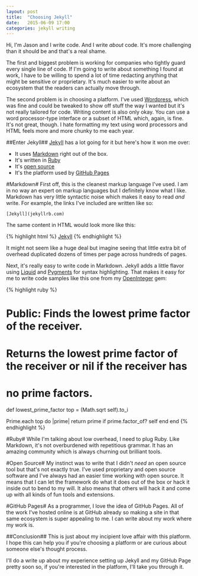 ```yaml
---
layout: post
title:  "Choosing Jekyll"
date:   2015-06-09 17:00
categories: jekyll writing
---
```

Hi, I'm Jason and I write code. And I write _about_ code. It's more challenging than it should be and that's a real shame.

The first and biggest problem is working for companies who tightly guard every single line of code. If I'm going to write about something I found at work, I have to be willing to spend a lot of time redacting anything that might be sensitive or proprietary. It's much easier to write about an ecosystem that the readers can actually move through.

The second problem is in choosing a platform. I've used [Wordpress](https://wordpress.com), which was fine and could be tweaked to show off stuff the way I wanted but it's not really tailored for code. Writing content is also only okay. You can use a word processor-type interface or a subset of HTML which, again, is fine. It's not great, though. I hate formatting my text using word processors and HTML feels more and more chunky to me each year.

##Enter Jekyll##
[Jekyll](jekyllrb.com) has a lot going for it but here's how it won me over:

- It uses [Markdown](https://help.github.com/articles/github-flavored-markdown/) right out of the box.
- It's written in [Ruby](http://www.ruby-lang.org)
- It's [open source](https://github.com/jekyll/jekyll)
- It's the platform used by [GitHub Pages](https://pages.github.com/)

#Markdown#
First off, this is the cleanest markup language I've used. I am in no way an expert on markup languages but I definitely know what I like. Markdown has very little syntactic noise which makes it easy to read _and_ write. For example, the links I've included are written like so:

`[Jekyll](jekyllrb.com)`

The same content in HTML would look more like this:

{% highlight html %}
<a href="jekyllrb.com">Jekyll</a>
{% endhighlight %}

It might not seem like a huge deal but imagine seeing that little extra bit of overhead duplicated dozens of times per page across hundreds of pages.

Next, it's really easy to write code in Markdown. Jekyll adds a little flavor using [Liquid](https://github.com/Shopify/liquid/wiki) and [Pygments](http://pygments.org/) for syntax highlighting. That makes it easy for me to write code samples like this one from my [OpenInteger](https://github.com/jrconner384/open_integer) gem:

{% highlight ruby %}
# Public: Finds the lowest prime factor of the receiver.
#
# Returns the lowest prime factor of the receiver or nil if the receiver has
# no prime factors.
def lowest_prime_factor
  top = (Math.sqrt self).to_i

  Prime.each top do |prime|
    return prime if prime.factor_of? self
  end
end
{% endhighlight %}

#Ruby#
While I'm talking about low overhead, I need to plug Ruby. Like Markdown, it's not overburdened with repetitious grammar. It has an amazing community which is always churning out brilliant tools.

#Open Source#
My instinct was to write that I didn't _need_ an open source tool but that's not exactly true. I've used proprietary and open source software and I've always had an easier time working with open source. It means that I can let the framework do what it does out of the box or hack it inside out to bend to my will. It also means that others will hack it and come up with all kinds of fun tools and extensions.

#GitHub Pages#
As a programmer, I love the idea of GitHub Pages. All of the work I've hosted online is at GitHub already so making a site in that same ecosystem is super appealing to me. I can write about my work where my work is.

##Conclusion##
This is just about my incipient love affair with this platform. I hope this can  help you if you're choosing a platform or are curious about someone else's thought process.

I'll do a write up about my experience setting up Jekyll and my GitHub Page pretty soon so, if you're interested in the platform, I'll take you through it.
